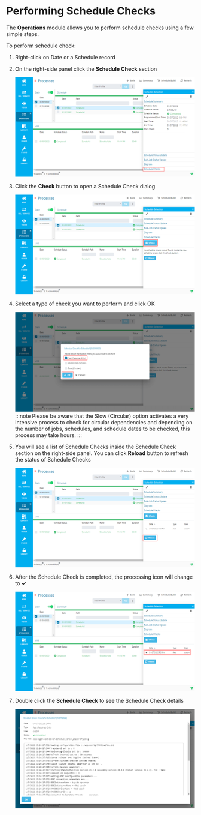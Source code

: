 # Performing Schedule Checks

The **Operations** module allows you to perform schedule checks using a few simple steps.

To perform schedule check:

1. Right-click on Date or a Schedule record

2. On the right-side panel click the **Schedule Check** section

   ![Schedule Checks section](../../../Resources/Images/SM/Performing-Schedule-Checks1.png "Schedule Checks section")

3. Click the **Check** button to open a Schedule Check dialog

   ![Sample Service Request buttons](../../../Resources/Images/SM/Performing-Schedule-Checks2.png "Sample Service Request buttons")

4. Select a type of check you want to perform and click OK

   ![Sample Service Request buttons](../../../Resources/Images/SM/Performing-Schedule-Checks3.png "Sample Service Request buttons")
:::note
Please be aware that the Slow (Circular) option activates a very intensive process to check for circular dependencies and depending on the number of jobs, schedules, and schedule dates to be checked, this process may take hours.
:::

5. You will see a list of Schedule Checks inside the Schedule Check section on the right-side panel. You can click **Reload** button to refresh the status of Schedule Checks

   ![Sample Service Request buttons](../../../Resources/Images/SM/Performing-Schedule-Checks4.png "Sample Service Request buttons")

6. After the Schedule Check is completed, the processing icon will change to **✓**

   ![Sample Service Request buttons](../../../Resources/Images/SM/Performing-Schedule-Checks5.png "Sample Service Request buttons")

7. Double click the **Schedule Check** to see the Schedule Check details

   ![Sample Service Request buttons](../../../Resources/Images/SM/Performing-Schedule-Checks6.png "Sample Service Request buttons")